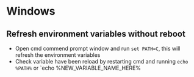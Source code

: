 # Windows

## Refresh environment variables without reboot
- Open cmd commend prompt window and run `set PATH=C`, this will refresh the environment variables
- Check variable have been reload by restarting cmd and running `echo %PATH%` or `echo %NEW_VARIABLE_NAME_HERE%
